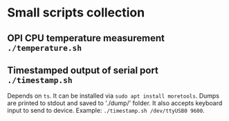 # Small scripts collection

## OPI CPU temperature measurement `./temperature.sh`

## Timestamped output of serial port `./timestamp.sh`
Depends on `ts`. It can be installed via `sudo apt install moretools`.
Dumps are printed to stdout and saved to './dump/' folder.
It also accepts keyboard input to send to device.
Example: `./timestamp.sh /dev/ttyUSB0 9600`.
